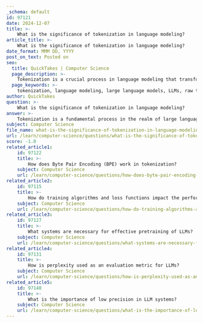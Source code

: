 ```yaml
---
_schema: default
id: 97121
date: 2024-12-07
title: >-
    What is the significance of tokenization in language modeling?
article_title: >-
    What is the significance of tokenization in language modeling?
date_format: MMM DD, YYYY
post_on_text: Posted on
seo:
  title: QuickTakes | Computer Science
  page_description: >-
    Tokenization is a crucial process in language modeling that transforms raw text into numerical representations for large language models, influencing their understanding, performance, and text generation capabilities.
  page_keywords: >-
    tokenization, language modeling, large language models, LLMs, raw text, model-readable inputs, numerical representations, granularity, processing, subword tokenization, ambiguity, model performance, sentiment analysis, text generation, quality, diversity, context, adaptability, new terms, artificial intelligence, natural language processing
author: QuickTakes
question: >-
    What is the significance of tokenization in language modeling?
answer: >-
    Tokenization is a fundamental process in the realm of large language models (LLMs) that significantly impacts their ability to interpret, process, and generate human language. Here are some key points highlighting the significance of tokenization in language modeling:\n\n1. **Mapping Raw Text to Model-Readable Inputs**: Tokenization converts raw text into tokens, which are numerical representations that LLMs can understand. This transformation is essential because LLMs operate on numerical data rather than raw text.\n\n2. **Granularity of Processing**: The choice of tokenization method—whether it breaks text into words, subwords, or characters—affects how much information each token contains. This granularity influences the model's understanding and generation of language. For instance, subword tokenization allows models to handle out-of-vocabulary words by breaking them down into smaller, recognizable components.\n\n3. **Managing Ambiguity**: Language is inherently ambiguous, and tokenization helps LLMs manage this ambiguity by breaking down text into smaller units. This allows the model to better capture the nuances and context of the language, leading to improved performance in tasks such as sentiment analysis and text generation.\n\n4. **Impact on Model Performance**: Proper tokenization can significantly enhance the performance of NLP models. If text is not tokenized correctly, the model may struggle to understand the intended meaning, leading to inaccuracies in its outputs. For example, in sentiment analysis, nuanced expressions can be lost if tokenization fails to capture the correct context.\n\n5. **Quality and Diversity of Generated Texts**: The way text is tokenized can also affect the quality and diversity of the generated outputs. By influencing the meaning and context of the tokens, effective tokenization can lead to more coherent and contextually relevant text generation.\n\n6. **Adaptability to New Terms**: Subword tokenization is particularly valuable for adapting to new languages or terms not present in the training data. It allows the model to make educated guesses about the meaning or usage of unfamiliar words, thereby enhancing its adaptability.\n\nIn summary, tokenization is not just a preprocessing step; it is a critical component that underpins the architecture and functionality of large language models. A deep understanding of tokenization techniques is essential for anyone working in the field of artificial intelligence and natural language processing, as it directly influences the capabilities and performance of LLMs.
subject: Computer Science
file_name: what-is-the-significance-of-tokenization-in-language-modeling.md
url: /learn/computer-science/questions/what-is-the-significance-of-tokenization-in-language-modeling
score: -1.0
related_article1:
    id: 97122
    title: >-
        How does Byte Pair Encoding (BPE) work in tokenization?
    subject: Computer Science
    url: /learn/computer-science/questions/how-does-byte-pair-encoding-bpe-work-in-tokenization
related_article2:
    id: 97115
    title: >-
        How do training algorithms and loss functions impact the performance of LLMs?
    subject: Computer Science
    url: /learn/computer-science/questions/how-do-training-algorithms-and-loss-functions-impact-the-performance-of-llms
related_article3:
    id: 97127
    title: >-
        What systems are necessary for effective pretraining of LLMs?
    subject: Computer Science
    url: /learn/computer-science/questions/what-systems-are-necessary-for-effective-pretraining-of-llms
related_article4:
    id: 97131
    title: >-
        How is perplexity used as an evaluation metric for LLMs?
    subject: Computer Science
    url: /learn/computer-science/questions/how-is-perplexity-used-as-an-evaluation-metric-for-llms
related_article5:
    id: 97140
    title: >-
        What is the importance of low precision in LLM systems?
    subject: Computer Science
    url: /learn/computer-science/questions/what-is-the-importance-of-low-precision-in-llm-systems
---
```


&nbsp;